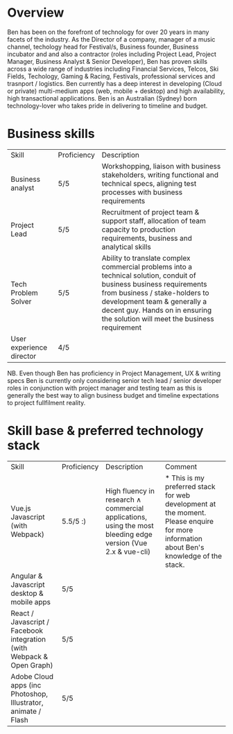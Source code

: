 # Overview
Ben has been on the forefront of technology for over 20 years in many facets of the industry. As the Director of a company, manager of a music channel, techology head for Festival/s, Business founder, Business incubator and and also a contractor (roles including Project Lead, Project Manager, Business Analyst & Senior Developer), Ben has proven skills across a wide range of industries including Financial Services, Telcos, Ski Fields, Techology, Gaming & Racing, Festivals, professional services and trasnport / logistics.
Ben currently has a deep interest in developing (Cloud or private) multi-medium apps (web, mobile + desktop) and high availability, high transactional applications. Ben is an Australian (Sydney) born technology-lover who takes pride in delivering to timeline and budget.

# Business skills
<table>
	<tr>
		<td>Skill</td>
		<td>Proficiency</td>    
		<td>Description</td>		
	</tr>
	<tr>
		<td>Business analyst</td>
		<td>5/5</td>    
		<td>Workshopping, liaison with business stakeholders, writing functional and technical specs, aligning test processes with business requirements</td>
	</tr>	
	<tr>
		<td>Project Lead</td>
		<td>5/5</td>    
		<td>Recruitment of project team & support staff, allocation of team capacity to production requirements, business and analytical skills</td>
	</tr>		
	<tr>
		<td>Tech Problem Solver</td>
		<td>5/5</td>    
		<td>Ability to translate complex commercial problems into a technical solution, conduit of business business requirements from business / stake-holders to development team & generally a decent guy. Hands on in ensuring the solution will meet the business requirement</td>
	</tr>			
	<tr>
		<td>User experience director</td>
		<td>4/5</td>    
		<td></td>
	</tr>				
 </table>
 
 NB. Even though Ben has proficiency in Project Management, UX & writing specs Ben is currently only considering senior tech lead / senior developer roles in conjunction with project manager and testing team as this is generally the best way to align business budget and timeline expectations to project fullfilment reality.
 
 # Skill base & preferred technology stack
<table>
	<tr>
		<td>Skill</td>
		<td>Proficiency</td>    
		<td>Description</td>		
		<td>Comment</td>	
	</tr>
	<tr>
		<td>Vue.js Javascript (with Webpack)</td>
		<td>5.5/5 :)</td>    
		<td>High fluency in research &and; commercial applications, using the most bleeding edge version (Vue 2.x & vue-cli)</td>		
		<td>* This is my preferred stack for web development at the moment. Please enquire for more information about Ben's knowledge of the stack.</td>	
	</tr>
	<tr>
		<td>Angular & Javascript desktop & mobile apps</td>
		<td>5/5</td>    
		<td></td>		
		<td></td>	
	</tr>
	<tr>
		<td>React / Javascript / Facebook integration (with Webpack & Open Graph)</td>
		<td>5/5</td>    
		<td></td>		
		<td></td>	
	</tr>	
	<tr>
		<td>Adobe Cloud apps (inc Photoshop, Illustrator, animate / Flash</td>
		<td>5/5</td>    
		<td></td>		
		<td></td>	
	</tr>
</table>

  
  

